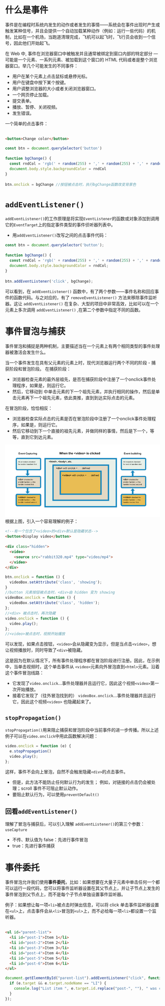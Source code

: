# 什么是事件

事件是在编程时系统内发生的动作或者发生的事情——系统会在事件出现时产生或触发某种信号，并且会提供一个自动加载某种动作（例如：运行一些代码）的机制，比如在一个机场，当跑道清理完成，飞机可以起飞时，飞行员会收到一个信号，因此他们开始起飞。

在 Web 中, 事件在浏览器窗口中被触发并且通常被绑定到窗口内部的特定部分 — 可能是一个元素、一系列元素、被加载到这个窗口的 HTML 代码或者是整个浏览器窗口。举几个可能发生的不同事件：

- 用户在某个元素上点击鼠标或悬停光标。
- 用户在键盘中按下某个按键。
- 用户调整浏览器的大小或者关闭浏览器窗口。
- 一个网页停止加载。
- 提交表单。
- 播放、暂停、关闭视频。
- 发生错误。

一个简单的点击事件：

```html

<button>Change color</button>
```

```js
const btn = document.querySelector('button')

function bgChange() {
  const rndCol = 'rgb(' + random(255) + ',' + random(255) + ',' + random(255) + ')'
  document.body.style.backgroundColor = rndCol
}

btn.onclick = bgChange //按钮被点击时，执行bgChange函数改变背景色
```

# `addEventListener()`

`addEventListener()`的工作原理是将实现`EventListener`的函数或对象添加到调用它的`EventTarget`上的指定事件类型的事件侦听器列表中。

- 用`addEventListener()`改写之间的点击事件代码：

```js
const btn = document.querySelector('button');

function bgChange() {
  const rndCol = 'rgb(' + random(255) + ',' + random(255) + ',' + random(255) + ')';
  document.body.style.backgroundColor = rndCol;
}

btn.addEventListener('click', bgChange);
```

可以看到，在 `addEventListener()` 函数中，有了两个参数——事件名称和回应事件的函数代码。与之对应的，有了 `removeEventListener()`
方法来移除事件监听器。这让 `addEventListener()` 在复杂、大型的项目中非常高效，比如可以在一个元素上多次调用 `addEventListener()` ,在第二个参数中指定不同的函数。

# 事件冒泡与捕获

事件冒泡和捕捉是两种机制，主要描述当在一个元素上有两个相同类型的事件处理器被激活会发生什么。

当一个事件发生在具有父元素的元素上时，现代浏览器运行两个不同的阶段 - 捕获阶段和冒泡阶段。 在捕获阶段：

- 浏览器检查元素的最外层祖先<html>，是否在捕获阶段中注册了一个onclick事件处理程序，如果是，则运行它。
- 然后，它移动到<html>
  中单击元素的下一个祖先元素，并执行相同的操作，然后是单击元素再下一个祖先元素，依此类推，直到到达实际点击的元素。

在冒泡阶段，恰恰相反：

- 浏览器检查实际点击的元素是否在冒泡阶段中注册了一个onclick事件处理程序，如果是，则运行它。
- 然后它移动到下一个直接的祖先元素，并做同样的事情，然后是下一个，等等，直到它到达<html>元素。

![bubbling-capturing](images/bubbling-capturing.png)
根据上图，引入一个容易理解的例子：

```html
<!--有一个包含了<video>的<div>默认是隐藏状态-->
<button>Display video</button>

<div class="hidden">
  <video>
    <source src="rabbit320.mp4" type="video/mp4">
  </video>
</div>
```

```js
btn.onclick = function () {
  videoBox.setAttribute('class', 'showing');
}
//button 元素按钮被点击时，<div>由 hidden 变为 showing
videoBox.onclick = function () {
  videoBox.setAttribute('class', 'hidden');
};
//<div> 被点击时，再次隐藏
video.onclick = function () {
  video.play();
};
//<video>被点击时，视频开始播放
```

可以发现，如果点击按钮，`<video>`会从隐藏变为显示，但是当点击`<video>`，想让视频播放时，同时导致了`<div>`被隐藏。

这是因为在默认情况下，所有事件处理程序都在冒泡阶段进行注册。因此，在示例中，当单击视频时，这个单击事件从 `<video>`元素向外冒泡直到`<html>`元素。沿着这个事件冒泡线路：

- 它发现了`video.onclick`...事件处理器并且运行它，因此这个视频`<video>`第一次开始播放。
- 接着它发现了（往外冒泡找到的） `videoBox.onclick`...事件处理器并且运行它，因此这个视频`<video>`
  也隐藏起来了。

## `stopPropagation()`

`stopPropagation()`用来阻止捕获和冒泡阶段中当前事件的进一步传播。所以上述例子可以在`video.onclick`中用此函数解决问题：

```js
video.onclick = function (e) {
  e.stopPropagation()
  video.play();
};
```

这样，事件不会向上冒泡，自然不会触发隐藏`<div>`的点击事件。

- 但是，此方法不能防止任何默认行为的发生； 例如，对链接的点击仍会被处理；scroll 事件不可阻止默认动作。
- 要阻止默认行为，可以使用`preventDefault()`

## 回看`addEventListener()`

理解了冒泡与捕获后，可以引入理解 `addEventListener()`的第三个参数：`useCapture`

- 不传、默认值为 false：先进行事件冒泡
- true：先进行事件捕获

# 事件委托

事件冒泡允许我们使用**事件委托**，比如：如果想要在大量子元素中单击任何一个都可以运行一段代码，您可以将事件监听器设置在其父节点上，并让子节点上发生的事件冒泡到父节点上，而不是每个子节点单独设置事件监听器。

例子：如果想让每一项`<li>`被点击时弹出信息，可以将 click 单击事件监听器设置在`<ul>`上，点击事件会从`<li>`冒泡到`<ul>`上，而不必给每一项`<li>`都设置一个监听器。

```html

<ul id="parent-list">
  <li id="post-1">Item 1</li>
  <li id="post-2">Item 2</li>
  <li id="post-3">Item 3</li>
  <li id="post-4">Item 4</li>
  <li id="post-5">Item 5</li>
  <li id="post-6">Item 6</li>
</ul>
```

```js
document.getElementById("parent-list").addEventListener("click", function (e) {
  if (e.target && e.target.nodeName == "LI") {
    console.log("List item ", e.target.id.replace("post-", ""), " was clicked!");
  }
});
```